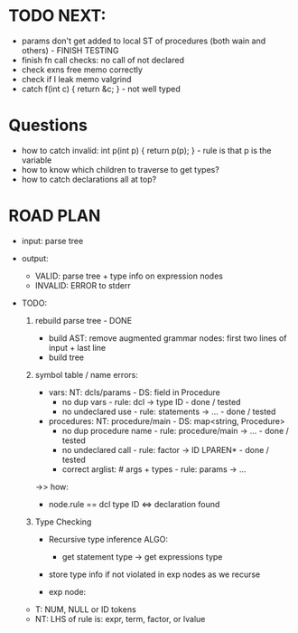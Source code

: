 # TODO NEXT:
-  params don't get added to local ST of procedures (both wain and others) - FINISH TESTING
- finish fn call checks: no call of not declared
- check exns free memo correctly
- check if I leak memo valgrind
- catch f(int c) { return &c; } - not well typed

# Questions
- how to catch invalid: int p(int p) { return p(p); } - rule is that p is the variable
- how to know which children to traverse to get types?
- how to catch declarations all at top?

# ROAD PLAN
- input: parse tree
- output: 
    - VALID: parse tree + type info on expression nodes
    - INVALID: ERROR to stderr

- TODO:
    1. rebuild parse tree - DONE
        - build AST: remove augmented grammar nodes: first two lines of input + last line
        - build tree

    2. symbol table / name errors:
        - vars: NT: dcls/params - DS: field in Procedure
            - no dup vars - rule: dcl -> type ID - done / tested
            - no undeclared use - rule: statements -> ... - done / tested
        - procedures: NT: procedure/main - DS: map<string, Procedure>
            - no dup procedure name - rule: procedure/main -> ... - done / tested
            - no undeclared call - rule: factor -> ID LPAREN* - done / tested
            - correct arglist: # args + types - rule: params -> ...

        ->> how:
        - node.rule == dcl type ID <=> declaration found

    3. Type Checking
        - Recursive type inference ALGO:
            - get statement type -> get expressions type
        - store type info if not violated in exp nodes as we recurse

        - exp node:
    - T: NUM, NULL or ID tokens
    - NT: LHS of rule is: expr, term, factor, or lvalue
